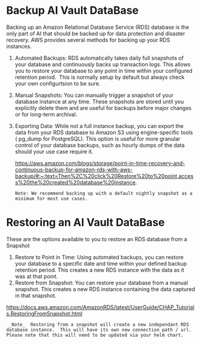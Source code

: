 # Backup AI Vault DataBase

Backing up an Amazon Relational Database Service (RDS) database is the only part of AI  that should be backed up for data protection and disaster recovery. AWS provides several methods for backing up your RDS instances. 

1. Automated Backups: RDS automatically takes daily full snapshots of your database and continuously backs up transaction logs. This allows you to restore your database to any point in time within your configured retention period.  This is normally setup by default but always check your own configurtsion to be sure.
   
3. Manual Snapshots: You can manually trigger a snapshot of your database instance at any time. These snapshots are stored until you explicitly delete them and are useful for backups before major changes or for long-term archival.   
4. Exporting Data: While not a full instance backup, you can export the data from your RDS database to Amazon S3 using engine-specific tools ( pg_dump for PostgreSQL). This option is useful for more granular control of your database backups, such as hourly dumps of the data should your use case require it.

   https://aws.amazon.com/blogs/storage/point-in-time-recovery-and-continuous-backup-for-amazon-rds-with-aws-backup/#:~:text=Then%2C%20click%20Restore%20to%20point,access%20the%20created%20database%20instance.

   ```Note: We recommend backing up with a default nightly snapshot as a minimum for most use cases.```

# Restoring an AI Vault DataBase
These are the options available to you to restore  an RDS database from a Snapshot

1. Restore to Point in Time: Using automated backups, you can restore your database to a specific date and time within your defined backup retention period. This creates a new RDS instance with the data as it was at that point.   
2. Restore from Snapshot: You can restore your database from a manual snapshot. This creates a new RDS instance containing the data captured in that snapshot.   


https://docs.aws.amazon.com/AmazonRDS/latest/UserGuide/CHAP_Tutorials.RestoringFromSnapshot.html

``` _Note_  Restoring from a snapshot will create a new independant RDS database instance.  This will have its own new connection path / url.  Please note that this will need to be updated via your helm chart.```
